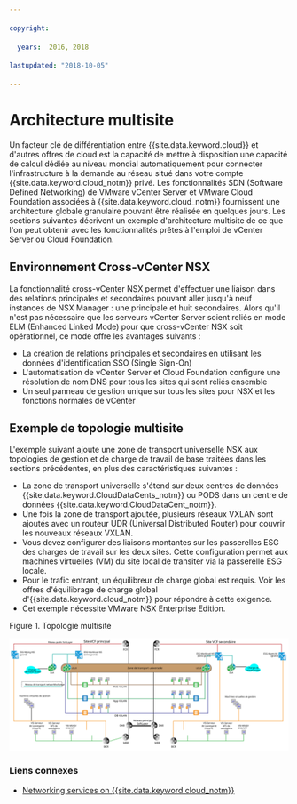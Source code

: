 ```yaml
---

copyright:

  years:  2016, 2018

lastupdated: "2018-10-05"

---
```


# Architecture multisite

Un facteur clé de différentiation entre {{site.data.keyword.cloud}} et d'autres offres de cloud est la capacité de mettre à disposition une capacité de calcul dédiée au niveau mondial automatiquement pour connecter l'infrastructure à la demande au réseau situé dans votre compte {{site.data.keyword.cloud_notm}} privé. Les fonctionnalités SDN (Software Defined Networking) de VMware vCenter Server et VMware Cloud Foundation associées à {{site.data.keyword.cloud_notm}} fournissent une architecture globale granulaire pouvant être réalisée en quelques jours. Les sections suivantes décrivent un exemple d'architecture multisite de ce que l'on peut obtenir avec les fonctionnalités prêtes à l'emploi de vCenter Server ou Cloud Foundation.

## Environnement Cross-vCenter NSX

La fonctionnalité cross-vCenter NSX permet d'effectuer une liaison dans des relations principales et secondaires pouvant aller jusqu'à neuf instances de NSX Manager : une principale et huit secondaires. Alors qu'il n'est pas nécessaire que les serveurs vCenter Server soient reliés en mode ELM (Enhanced Linked Mode) pour que cross-vCenter NSX soit opérationnel, ce mode offre les avantages suivants :

* La création de relations principales et secondaires en utilisant les données d'identification SSO (Single Sign-On)
* L'automatisation de vCenter Server et Cloud Foundation configure une résolution de nom DNS pour tous les sites qui sont reliés ensemble
* Un seul panneau de gestion unique sur tous les sites pour NSX et les fonctions normales de vCenter

## Exemple de topologie multisite

L'exemple suivant ajoute une zone de transport universelle NSX aux topologies de gestion et de charge de travail de base traitées dans les sections précédentes, en plus des caractéristiques suivantes :

* La zone de transport universelle s'étend sur deux centres de données {{site.data.keyword.CloudDataCents_notm}} ou PODS dans un centre de données {{site.data.keyword.CloudDataCent_notm}}.
* Une fois la zone de transport ajoutée, plusieurs réseaux VXLAN sont ajoutés avec un routeur UDR (Universal Distributed Router) pour couvrir les nouveaux réseaux VXLAN.
* Vous devez configurer des liaisons montantes sur les passerelles ESG des charges de travail sur les deux sites. Cette configuration permet aux machines virtuelles (VM) du site local de transiter via la passerelle ESG locale.
* Pour le trafic entrant, un équilibreur de charge global est requis. Voir les offres d'équilibrage de charge global d'{{site.data.keyword.cloud_notm}} pour répondre à cette exigence.
* Cet exemple nécessite VMware NSX Enterprise Edition.

Figure 1. Topologie multisite

![Topologie multisite](multisite_topology.svg "Topologie multisite")

### Liens connexes

* [Networking services on {{site.data.keyword.cloud_notm}}](networking_services.html)
